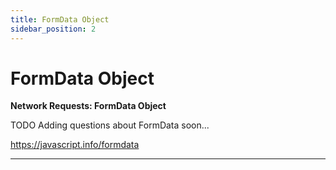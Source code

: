 ```yaml
---
title: FormData Object
sidebar_position: 2
---
```


# FormData Object

**Network Requests: FormData Object**

<head>
  <title>FormData Object - JavaScript Interview Questions & Answers</title>
  <meta charSet="utf-8" />
</head>

TODO Adding questions about FormData soon...

<https://javascript.info/formdata>

---

